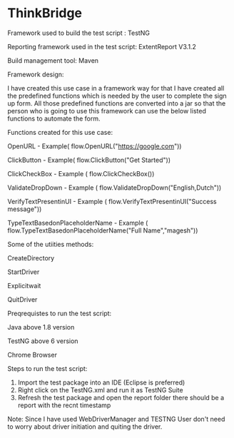 # ThinkBridge

Framework used to build the test script : TestNG

Reporting framework used in the test script: ExtentReport V3.1.2

Build management tool: Maven

Framework design:

I have created this use case in a framework way for that I have created all the predefined functions which is needed by the user to complete the sign up form. All those predefined functions are converted into a jar so that the person who is going to use this framework can use the below listed functions to automate the form.

Functions created for this use case:

OpenURL - Example( flow.OpenURL("https://google.com"))

ClickButton - Example( flow.ClickButton("Get Started"))

ClickCheckBox - Example ( flow.ClickCheckBox())

ValidateDropDown - Example ( flow.ValidateDropDown("English,Dutch"))

VerifyTextPresentinUI - Example ( flow.VerifyTextPresentinUI("Success message"))

TypeTextBasedonPlaceholderName - Example ( flow.TypeTextBasedonPlaceholderName("Full Name","magesh"))


Some of the utiities methods:

CreateDirectory

StartDriver

Explicitwait

QuitDriver

Preqrequistes to run the test script:

Java above 1.8 version

TestNG above 6 version

Chrome Browser

Steps to run the test script:
1. Import the test package into an IDE (Eclipse is preferred)
2. Right click on the TestNG.xml and run it as TestNG Suite
3. Refresh the test package and open the report folder there should be a report with the recnt timestamp

Note: Since I have used WebDriverManager and TESTNG User don't need to worry about driver initiation and quiting the driver.
